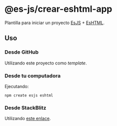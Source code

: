 # @es-js/crear-eshtml-app

Plantilla para iniciar un proyecto [EsJS](https://es.js.org/) + [EsHTML](https://es.js.org/ecosistema/eshtml).

## Uso

### Desde GitHub

Utilizando este proyecto como _template_.

### Desde tu computadora

Ejecutando:

```
npm create esjs eshtml
```

### Desde StackBlitz

Utilizando [este enlace](https://stackblitz.com/fork/github/es-js/crear-eshtml-app?file=indice.eshtml).
